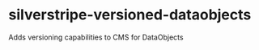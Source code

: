 silverstripe-versioned-dataobjects
==================================

Adds versioning capabilities to CMS for DataObjects
